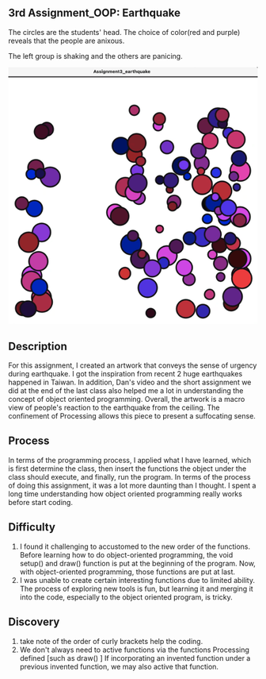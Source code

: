 ## 3rd Assignment_OOP: Earthquake

The circles are the students' head. The choice of color(red and purple) reveals that the people are anixous.

The left group is shaking and the others are panicing. 

![](earthquake.gif)

## Description

For this assignment, I created an artwork that conveys the sense of urgency during earthquake. I got the inspiration from recent 2 huge earthquakes happened in Taiwan. In addition, Dan's video and the short assignment we did at the end of the last class also helped me a lot in understanding the concept of object oriented programming. Overall, the artwork is a macro view of people's reaction to the earthquake from the ceiling. The confinement of Processing allows this piece to present a suffocating sense. 

## Process

In terms of the programming process, I applied what I have learned, which is first determine the class, then insert the functions the object under the class should execute, and finally, run the program. 
In terms of the process of doing this assignment, it was a lot more daunting than I thought. I spent a long time understanding how object oriented programming really works before start coding. 


## Difficulty 

1. I found it challenging to accustomed to the new order of the functions. Before learning how to do object-oriented programming, the void setup() and draw() function is put at the beginning of the program. Now, with object-oriented programming, those functions are put at last.  
2. I was unable to create certain interesting functions due to limited ability. The process of exploring new tools is fun, but learning it and merging it into the code, especially to the object oriented program, is tricky. 

## Discovery 
1. take note of the order of curly brackets help the coding. 
2. We don't always need to active functions via the functions Processing defined [such as draw() ] If incorporating an invented function under a previous invented function, we may also active that function.

